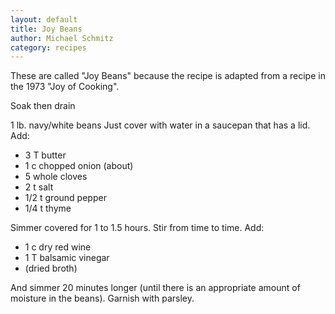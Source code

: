 ```yaml
---
layout: default
title: Joy Beans
author: Michael Schmitz
category: recipes
---
```


These are called "Joy Beans" because the recipe is adapted from a recipe in the 1973 "Joy of Cooking".

Soak then drain

1 lb. navy/white beans
Just cover with water in a saucepan that has a lid. Add:

* 3 T butter
* 1 c chopped onion (about)
* 5 whole cloves
* 2 t salt
* 1/2 t ground pepper
* 1/4 t thyme

Simmer covered for 1 to 1.5 hours. Stir from time to time. Add:

* 1 c dry red wine
* 1 T balsamic vinegar
* (dried broth)

And simmer 20 minutes longer (until there is an appropriate amount of moisture in the beans). Garnish with parsley.
